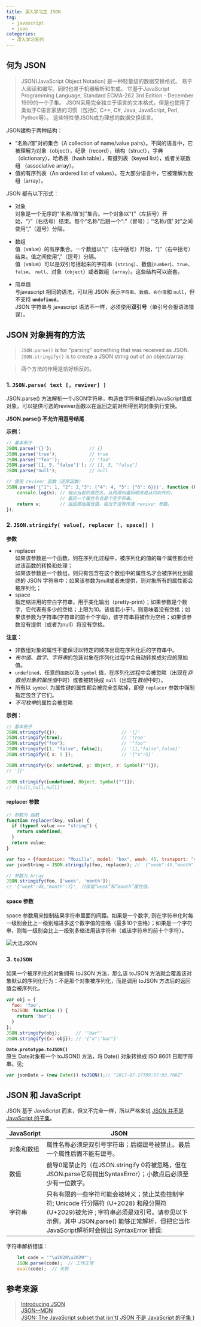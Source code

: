 ```yaml
---
title: 深入学习之 JSON
tag: 
  - javascript
  - json
categories: 
  - 深入学习系列
---
```


## 何为 JSON
> JSON(JavaScript Object Notation) 是一种轻量级的数据交换格式。 易于人阅读和编写。同时也易于机器解析和生成。 它基于JavaScript Programming Language, Standard ECMA-262 3rd Edition - December 1999的一个子集。 JSON采用完全独立于语言的文本格式，但是也使用了类似于C语言家族的习惯（包括C, C++, C#, Java, JavaScript, Perl, Python等）。 这些特性使JSON成为理想的数据交换语言。

JSON建构于两种结构：

- “名称/值”对的集合（A collection of name/value pairs）。不同的语言中，它被理解为对象（object），纪录（record），结构（struct），字典（dictionary），哈希表（hash table），有键列表（keyed list），或者关联数组 （associative array）。
- 值的有序列表（An ordered list of values）。在大部分语言中，它被理解为数组（array）。

JSON 都有以下形式：
- 对象  
对象是一个无序的“‘名称/值’对”集合。一个对象以“{”（左括号）开始，“}”（右括号）结束。每个“名称”后跟一个“:”（冒号）；“‘名称/值’ 对”之间使用“,”（逗号）分隔。

- 数组  
值（value）的有序集合。一个数组以“[”（左中括号）开始，“]”（右中括号）结束。值之间使用“,”（逗号）分隔。  
值（value）可以是双引号括起来的字符串（`string`）、数值(`number`)、`true`、`false`、 `null`、对象（`object`）或者数组（`array`）。这些结构可以嵌套。

- 简单值  
与javascript 相同的语法，可以用 JSON 表示`字符串`、`数值`、`布尔值`和 `null`，但不支持 **`undefined`**。  
JSON 字符串与 javascript 语法不一样，必须使用**双引号**（单引号会报语法错误）。  


## JSON 对象拥有的方法

> `JSON.parse()` is for "parsing" something that was received as JSON.  
> `JSON.stringify()` is to create a JSON string out of an object/array. 
 
> 两个方法的作用是恰好相反的。  



### 1. `JSON.parse( text [, reviver] )`

JSON.parse() 方法解析一个JSON字符串，构造由字符串描述的JavaScript值或对象。可以提供可选的reviver函数以在返回之前对所得到的对象执行变换。

**JSON.parse() 不允许用逗号结尾**

**示例：**
```js
// 基本例子
JSON.parse('{}');              // {}
JSON.parse('true');            // true
JSON.parse('"foo"');           // "foo"
JSON.parse('[1, 5, "false"]'); // [1, 5, "false"]
JSON.parse('null');            // null

// 使用 reviver 函数（还原函数）
JSON.parse('{"1": 1, "2": 2,"3": {"4": 4, "5": {"6": 6}}}', function (k, v) {
    console.log(k); // 输出当前的属性名，从而得知遍历顺序是从内向外的，
                    // 最后一个属性名会是个空字符串。
    return v;       // 返回原始属性值，相当于没有传递 reviver 参数。
});
```

### 2. `JSON.stringify( value[, replacer [, space]] )`

**参数**
- replacer  
如果该参数是一个函数，则在序列化过程中，被序列化的值的每个属性都会经过该函数的转换和处理；  
如果该参数是一个数组，则只有包含在这个数组中的属性名才会被序列化到最终的 JSON 字符串中；如果该参数为null或者未提供，则对象所有的属性都会被序列化；
- space  
指定缩进用的空白字符串，用于美化输出（pretty-print）；如果参数是个数字，它代表有多少的空格；上限为10。该值若小于1，则意味着没有空格；如果该参数为字符串(字符串的前十个字母)，该字符串将被作为空格；如果该参数没有提供（或者为null）将没有空格。


**注意：**
- 非数组对象的属性不能保证以特定的顺序出现在序列化后的字符串中。
- *布尔值*、*数字*、*字符串*的包装对象在序列化过程中会自动转换成对应的原始值。
- `undefined`、任意的`函数`以及 `symbol` 值，在序列化过程中会被忽略（出现在*非数组对象的属性值*中时）或者被转换成 `null`（出现在*数组*中时）。
- 所有以 `symbol` 为属性键的属性都会被完全忽略掉，即便 `replacer` 参数中强制指定包含了它们。
- *不可枚举*的属性会被忽略

**示例：**
```js
// 基本例子
JSON.stringify({});                        // '{}'
JSON.stringify(true);                      // 'true'
JSON.stringify("foo");                     // '"foo"'
JSON.stringify([1, "false", false]);       // '[1,"false",false]'
JSON.stringify({ x: 5 });                  // '{"x":5}'

JSON.stringify({x: undefined, y: Object, z: Symbol("")}); 
// '{}'

JSON.stringify([undefined, Object, Symbol("")]);          
// '[null,null,null]' 

```

#### replacer 参数

```js
// 参数为 函数
function replacer(key, value) {
  if (typeof value === "string") {
    return undefined;
  }
  return value;
}

var foo = {foundation: "Mozilla", model: "box", week: 45, transport: "car", month: 7};
var jsonString = JSON.stringify(foo, replacer); //  {"week":45,"month":7}

// 参数为 Array
JSON.stringify(foo, ['week', 'month']);  
// '{"week":45,"month":7}', 只保留“week”和“month”属性值。
```


#### space 参数

space 参数用来控制结果字符串里面的间距。如果是一个数字, 则在字符串化时每一级别会比上一级别缩进多这个数字值的空格（最多10个空格）；如果是一个字符串，则每一级别会比上一级别多缩进用该字符串（或该字符串的前十个字符）。

![大话JSON](https://raw.githubusercontent.com/guoshuai6511/blog/master/images/da-hua-json.png)

### 3. `toJSON`

如果一个被序列化的对象拥有 toJSON 方法，那么该 toJSON 方法就会覆盖该对象默认的序列化行为：不是那个对象被序列化，而是调用 toJSON 方法后的返回值会被序列化。
```js
var obj = {
  foo: 'foo',
  toJSON: function () {
    return 'bar';
  }
};
JSON.stringify(obj);      // '"bar"'
JSON.stringify({x: obj}); // '{"x":"bar"}'
```
**`Date.prototype.toJSON()`**  
原生 Date对象有一个 toJSON() 方法，将 Date() 对象转换成 ISO 8601 日期字符串。见[](https://developer.mozilla.org/zh-CN/docs/Web/JavaScript/Reference/Global_Objects/Date/toJSON);
```js
var jsonDate = (new Date()).toJSON();// "2017-07-27T09:57:03.706Z"
```


## JSON 和 JavaScript

JSON 基于 JavaScript 而来，但又不完全一样，所以严格来说 [JSON 并不是 JavaScript 的子集](http://timelessrepo.com/json-isnt-a-javascript-subset)。

| JavaScript | JSON |
|--|--|
|对象和数组|属性名称必须是双引号字符串；后缀逗号被禁止。最后一个属性后面不能有逗号。|
|数值	| 前导0是禁止的（在JSON.stringify 0将被忽略，但在JSON.parse它将抛出SyntaxError）；小数点后必须至少有一位数字。|
|字符串|只有有限的一些字符可能会被转义；禁止某些控制字符; Unicode 行分隔符 (U+2028) 和段分隔符 (U+2029)被允许 ; 字符串必须是双引号。请参见以下示例，其中 JSON.parse() 能够正常解析，但把它当作JavaScript解析时会抛出 SyntaxError 错误: |

字符串解析错误：
```js
    let code = '"\u2028\u2029"';
    JSON.parse(code);  // 工作正常
    eval(code);  // 失败
```

## 参考来源

> [Introducing JSON](http://json.org/index.html)  
> [JSON--MDN](https://developer.mozilla.org/zh-CN/docs/Web/JavaScript/Reference/Global_Objects/JSON)  
> [JSON: The JavaScript subset that isn't( JSON 不是 JavaScript 的子集 )](http://timelessrepo.com/json-isnt-a-javascript-subset)